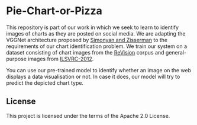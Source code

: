 # Pie-Chart-or-Pizza

This repository is part of our work in which we seek to learn to identify images of charts as they are posted on social media. We are adapting the VGGNet architecture proposed by [Simonyan and Zisserman](https://arxiv.org/abs/1409.1556) to the requirements of our chart identification problem. We train our system on a dataset consisting of chart images from the [ReVision](https://dl.acm.org/citation.cfm?id=2047247) corpus and general-purpose images from [ILSVRC-2012](https://papers.nips.cc/paper/4824-imagenet-classification-with-deep-convolutional-neural-networks).

You can use our pre-trained model to identify whether an image on the web displays a data visualisation or not. In case it does, our model will try to predict the depicted chart type.

## License
This project is licensed under the terms of the Apache 2.0 License.
